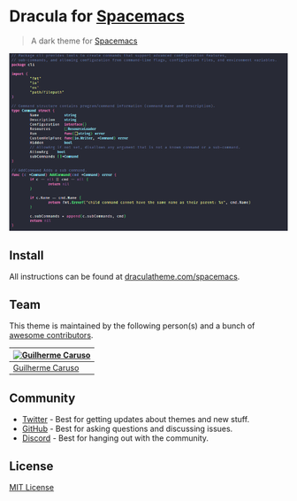 # Dracula for [Spacemacs](https://www.spacemacs.org/)

> A dark theme for [Spacemacs](https://www.spacemacs.org/)

![Screenshot](./screenshot.png)

## Install

All instructions can be found at [draculatheme.com/spacemacs](https://draculatheme.com/spacemacs).

## Team

This theme is maintained by the following person(s) and a bunch of [awesome contributors](https://github.com/dracula/spacemacs/graphs/contributors).

| [![Guilherme Caruso](https://avatars0.githubusercontent.com/u/30197446?v=3&s=70)](https://github.com/GuilhermeCaruso) |
| --------------------------------------------------------------------------------------------------------------------- |
| [Guilherme Caruso](https://github.com/GuilhermeCaruso)                                                                |

## Community

- [Twitter](https://twitter.com/draculatheme) - Best for getting updates about themes and new stuff.
- [GitHub](https://github.com/dracula/dracula-theme/discussions) - Best for asking questions and discussing issues.
- [Discord](https://draculatheme.com/discord-invite) - Best for hanging out with the community.

## License

[MIT License](./LICENSE)
